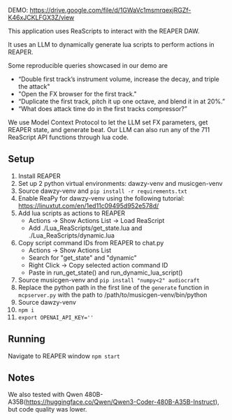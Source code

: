 DEMO: https://drive.google.com/file/d/1GWaVc1msmrqexjRGZf-K46xJCKLFGX3Z/view

This application uses ReaScripts to interact with the REAPER DAW.

It uses an LLM to dynamically generate lua scripts to perform actions in REAPER.

Some reproducible queries showcased in our demo are
- “Double first track’s instrument volume, increase the decay, and triple the attack"
- "Open the FX browser for the first track."
- “Duplicate the first track, pitch it up one octave, and blend it in at 20%.”
- “What does attack time do in the first tracks compressor?”

We use Model Context Protocol to let the LLM set FX parameters, get REAPER state, and generate beat.
Our LLM can also run any of the 711 ReaScript API functions through lua code.

## Setup

1. Install REAPER
2. Set up 2 python virtual environments: dawzy-venv and musicgen-venv
3. Source dawzy-venv and `pip install -r requirements.txt`
4. Enable ReaPy for dawzy-venv using the following tutorial: https://linuxtut.com/en/1ed11c09495d952e578d/
5. Add lua scripts as actions to REAPER
    - Actions -> Show Actions List -> Load ReaScript
    - Add ./Lua_ReaScripts/get_state.lua and ./Lua_ReaScripts/dynamic.lua
6. Copy script command IDs from REAPER to chat.py
    - Actions -> Show Actions List
    - Search for "get_state" and "dynamic"
    - Right Click -> Copy selected action command ID
    - Paste in run_get_state() and run_dynamic_lua_script()
7. Source musicgen-venv and `pip install "numpy<2" audiocraft`
8. Replace the python path in the first line of the `generate` function in `mcpserver.py` with the path to /path/to/musicgen-venv/bin/python
9. Source dawzy-venv
10. `npm i`
11. `export OPENAI_API_KEY=''`

## Running
Navigate to REAPER window
`npm start`


## Notes
We also tested with Qwen 480B-A35B(https://huggingface.co/Qwen/Qwen3-Coder-480B-A35B-Instruct), but code quality was lower.
